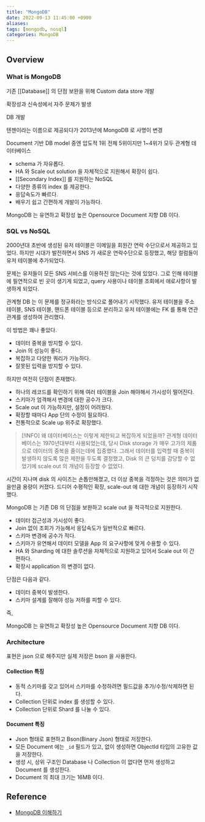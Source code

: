 ```yaml
---
title: "MongoDB"
date: 2022-09-13 11:45:00 +0900
aliases: 
tags: [mongodb, nosql]
categories: MongoDB
---
```


## Overview

### What is MongoDB

기존 [[Database]] 의 단점 보완을 위해 Custom data store 개발

확장성과 신속성에서 자주 문제가 발생

DB 개발

텐젠이라는 이름으로 제공되다가 2013년에 MongoDB 로 사명이 변경

Document 기반 DB model 중엔 압도적 1위 전체 5위이지만 1~4위가 모두 관계형 데이터베이스

- schema 가 자유롭다.
- HA 와 Scale out solution 을 자체적으로 지원해서 확장이 쉽다.
- [[Secondary Index]] 를 지원하는 NoSQL
- 다양한 종류의 index 를 제공한다.
- 응답속도가 빠르다.
- 배우기 쉽고 간편하게 개발이 가능하다.

MongoDB 는 유연하고 확장성 높은 Opensource Document 지향 DB 이다.

### SQL vs NoSQL

2000년대 초반에 생성된 유저 테이블은 이메일을 회원간 연락 수단으로서 제공하고 있었다. 하지만 시대가 발전하면서 SNS 가 새로운 연락수단으로 등장했고, 해당 컬럼들이 유저 테이블에 추가되었다.

문제는 유저들이 모든 SNS 서비스를 이용하진 않는다는 것에 있었다. 그로 인해 테이블에 필연적으로 빈 곳이 생기게 되었고, query 사용이나 테이블 조회에서 애로사항이 발생하게 되었다.

관계형 DB 는 이 문제를 정규화라는 방식으로 풀어내기 시작했다. 유저 테이블을 주소 테이블, SNS 테이블, 핸드폰 테이블 등으로 분리하고 유저 테이블에는 FK 를 통해 연관관계를 생성하여 관리했다.

이 방법은 꽤나 좋았다.

- 데이터 중복을 방지할 수 있다.
- Join 의 성능이 좋다.
- 복잡하고 다양한 쿼리가 가능하다.
- 잘못된 입력을 방지할 수 있다.

하지만 여전히 단점이 존재했다.

- 하나의 레코드를 확인하기 위해 여러 테이블을 Join 해야해서 가시성이 떨어진다.
- 스키마가 엄격해서 변경에 대한 공수가 크다.
- Scale out 이 가능하지만, 설정이 어려웠다.
- 확장할 때마다 App 단의 수정이 필요하다.
- 전통적으로 Scale up 위주로 확장했다.

> [!INFO] 왜 데이터베이스는 이렇게 제한되고 복잡하게 되었을까?
> 관계형 데이터베이스는 1970년대부터 사용되었는데, 당시 Disk storage 가 매우 고가의 제품으로 데이터의 중복을 줄이는데에 집중했다. 그래서 데이터를 입력할 때 중복이 발생하지 않도록 많은 제한을 두도록 결정했고, Disk 의 큰 덩치를 감당할 수 없었기에 scale out 의 개념이 등장할 수 없었다.

시간이 지나며 disk 의 사이즈는 손톱만해졌고, 더 이상 중복을 걱정하는 것은 의미가 없을만큼 용량이 커졌다. 드디어 수평적인 확장, scale-out 에 대한 개념이 등장하기 시작했다.

MongoDB 는 기존 DB 의 단점을 보완하고 scale out 을 적극적으로 지원한다.

- 데이터 접근성과 가시성이 좋다.
- Join 없이 조회가 가능해서 응답속도가 일반적으로 빠르다.
- 스키마 변경에 공수가 적다.
- 스키마가 유연해서 데이터 모델을 App 의 요구사항에 맞게 수용할 수 있다.
- HA 와 Sharding 에 대한 솔루션을 자체적으로 지원하고 있어서 Scale out 이 간편하다.
- 확장시 application 의 변경이 없다.

단점은 다음과 같다.

- 데이터 중복이 발생한다.
- 스키마 설계를 잘해야 성능 저하를 피할 수 있다.

즉,

MongoDB 는 유연하고 확장성 높은 Opensource Document 지향 DB 이다.

### Architecture

표현은 json 으로 해주지만 실제 저장은 bson 을 사용한다.

#### Collection 특징

- 동적 스키마를 갖고 있어서 스키마를 수정하려면 필드값을 추가/수정/삭제하면 된다.
- Collection 단위로 index 를 생성할 수 있다.
- Collection 단위로 Shard 를 나눌 수 있다.

#### Document 특징

- Json 형태로 표현하고 Bson(Binary Json) 형태로 저장한다.
- 모든 Document 에는 `_id` 필드가 있고, 없이 생성하면 ObjectId 타입의 고유한 값을 저장한다.
- 생성 시, 상위 구조인 Database 나 Collection 이 없다면 먼저 생성하고 Document 를 생성한다.
- Document 의 최대 크기는 16MB 이다.

## Reference

- [MongoDB 이해하기](https://kciter.so/posts/about-mongodb)
